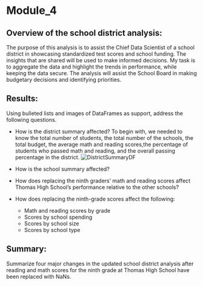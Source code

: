 # Module_4

## Overview of the school district analysis:
The purpose of this analysis is to assist the Chief Data Scientist of a school district in showcasing standardized test scores and school funding.  The insights that are shared will be used to make informed decisions.  My task is to aggregate the data and highlight the trends in performance, while keeping the data secure.  The analysis will assist the School Board in making budgetary decisions and identifying priorities.

## Results:
Using bulleted lists and images of DataFrames as support, address the following questions.

* How is the district summary affected?  To begin with, we needed to know the total number of students, the total number of the schools, the total budget, the average math and reading scores,the percentage of students who passed math and reading, and the overall passing percentage in the district.
![DistrictSummaryDF](School_DistrictData_Analysis/DistrictSummaryDF.png)

* How is the school summary affected?

* How does replacing the ninth graders’ math and reading scores affect Thomas High School’s performance relative to the other schools?
* How does replacing the ninth-grade scores affect the following:
  * Math and reading scores by grade
  * Scores by school spending
  * Scores by school size
  * Scores by school type
  
## Summary:  
Summarize four major changes in the updated school district analysis after reading and math scores for the ninth grade at Thomas High School have been replaced with NaNs.
